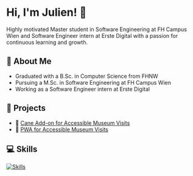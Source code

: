 # Hi, I'm Julien! 👋

Highly motivated Master student in Software Engineering at FH Campus Wien and Software Engineer intern at Erste Digital with a passion for continuous learning and growth.

## 💼 About Me

- Graduated with a B.Sc. in Computer Science from FHNW
- Pursuing a M.Sc. in Software Engineering at FH Campus Wien
- Working as a Software Engineer intern at Erste Digital

## 🚀 Projects

- 🔗 [Cane Add-on for Accessible Museum Visits](https://github.com/mio-guide/mio-guide-cane)
- 🔗 [PWA for Accessible Museum Visits](https://github.com/mio-guide/mio-guide-app)

## 💻 Skills

[![Skills](https://skillicons.dev/icons?i=java,python,js,ts,spring,react,angular,gcp,k8s,docker)](https://skillicons.dev)
